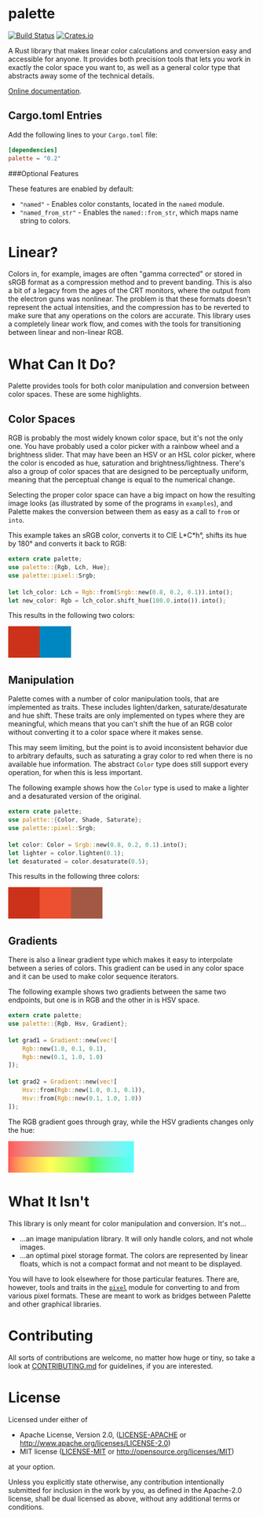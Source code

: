 # palette

[![Build Status](https://travis-ci.org/Ogeon/palette.svg?branch=master)](https://travis-ci.org/Ogeon/palette)
[![Crates.io](https://img.shields.io/crates/v/palette.svg)](https://crates.io/crates/palette/)

A Rust library that makes linear color calculations and conversion easy and
accessible for anyone. It provides both precision tools that lets you work in
exactly the color space you want to, as well as a general color type that
abstracts away some of the technical details.

[Online documentation](https://ogeon.github.io/docs/palette/master/palette/index.html).

## Cargo.toml Entries

Add the following lines to your `Cargo.toml` file:

```toml
[dependencies]
palette = "0.2"
```

###Optional Features

These features are enabled by default:

 * `"named"` - Enables color constants, located in the `named` module.
 * `"named_from_str"` - Enables the `named::from_str`, which maps name string to colors.

# Linear?

Colors in, for example, images are often "gamma corrected" or stored in sRGB
format as a compression method and to prevent banding. This is also a bit of a
legacy from the ages of the CRT monitors, where the output from the electron
guns was nonlinear. The problem is that these formats doesn't represent the
actual intensities, and the compression has to be reverted to make sure that
any operations on the colors are accurate. This library uses a completely
linear work flow, and comes with the tools for transitioning between linear
and non-linear RGB.

# What Can It Do?

Palette provides tools for both color manipulation and conversion between
color spaces. These are some highlights.

## Color Spaces

RGB is probably the most widely known color space, but it's not the only one.
You have probably used a color picker with a rainbow wheel and a brightness
slider. That may have been an HSV or an HSL color picker, where the color is
encoded as hue, saturation and brightness/lightness. There's also a group of
color spaces that are designed to be perceptually uniform, meaning that the
perceptual change is equal to the numerical change.

Selecting the proper color space can have a big impact on how the resulting
image looks (as illustrated by some of the programs in `examples`), and
Palette makes the conversion between them as easy as a call to `from` or
`into`.

This example takes an sRGB color, converts it to CIE L\*C\*h°, shifts its hue by
180° and converts it back to RGB:

```Rust
extern crate palette;
use palette::{Rgb, Lch, Hue};
use palette::pixel::Srgb;

let lch_color: Lch = Rgb::from(Srgb::new(0.8, 0.2, 0.1)).into();
let new_color: Rgb = lch_color.shift_hue(180.0.into()).into();
```

This results in the following two colors:

![Hue Shift Comparison](gfx/readme_color_spaces.png)

## Manipulation

Palette comes with a number of color manipulation tools, that are implemented
as traits. These includes lighten/darken, saturate/desaturate and hue shift.
These traits are only implemented on types where they are meaningful, which
means that you can't shift the hue of an RGB color without converting it to a
color space where it makes sense.

This may seem limiting, but the point is to avoid inconsistent behavior due to
arbitrary defaults, such as saturating a gray color to red when there is no
available hue information. The abstract `Color` type does still support every
operation, for when this is less important.

The following example shows how the `Color` type is used to make a lighter and
a desaturated version of the original.

```Rust
extern crate palette;
use palette::{Color, Shade, Saturate};
use palette::pixel::Srgb;

let color: Color = Srgb::new(0.8, 0.2, 0.1).into();
let lighter = color.lighten(0.1);
let desaturated = color.desaturate(0.5);
```

This results in the following three colors:

![Manipulation Comparison](gfx/readme_manipulation.png)


## Gradients

There is also a linear gradient type which makes it easy to interpolate
between a series of colors. This gradient can be used in any color space and
it can be used to make color sequence iterators.

The following example shows two gradients between the same two endpoints, but
one is in RGB and the other in is HSV space.

```Rust
extern crate palette;
use palette::{Rgb, Hsv, Gradient};

let grad1 = Gradient::new(vec![
    Rgb::new(1.0, 0.1, 0.1),
    Rgb::new(0.1, 1.0, 1.0)
]);

let grad2 = Gradient::new(vec![
    Hsv::from(Rgb::new(1.0, 0.1, 0.1)),
    Hsv::from(Rgb::new(0.1, 1.0, 1.0))
]);
```

The RGB gradient goes through gray, while the HSV gradients changes only the
hue:

![Gradient Comparison](gfx/readme_gradients.png)

# What It Isn't

This library is only meant for color manipulation and conversion. It's not...

 * ...an image manipulation library. It will only handle colors, and not whole images.
 * ...an optimal pixel storage format. The colors are represented by linear floats, which is not a compact format and not meant to be displayed.

You will have to look elsewhere for those particular features. There are,
however, tools and traits in the [`pixel`][pixel_module] module for converting
to and from various pixel formats. These are meant to work as bridges between
Palette and other graphical libraries.

[pixel_module]: https://ogeon.github.io/docs/palette/master/palette/pixel/index.html

# Contributing

All sorts of contributions are welcome, no matter how huge or tiny, so take a
look at [CONTRIBUTING.md](CONTRIBUTING.md) for guidelines, if you are
interested.

# License

Licensed under either of

 * Apache License, Version 2.0, ([LICENSE-APACHE](LICENSE-APACHE) or http://www.apache.org/licenses/LICENSE-2.0)
 * MIT license ([LICENSE-MIT](LICENSE-MIT) or http://opensource.org/licenses/MIT)

at your option.

Unless you explicitly state otherwise, any contribution intentionally submitted
for inclusion in the work by you, as defined in the Apache-2.0 license, shall be dual licensed as above, without any
additional terms or conditions.
